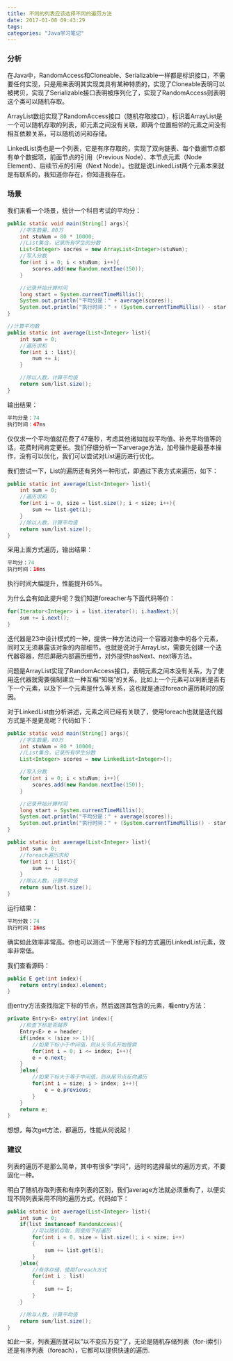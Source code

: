 ```yaml
---
title: 不同的列表应该选择不同的遍历方法
date: 2017-01-08 09:43:29
tags:
categories: "Java学习笔记"
---
```


### 分析

在Java中，RandomAccess和Cloneable、Serializable一样都是标识接口，不需要任何实现，只是用来表明其实现类具有某种特质的，实现了Cloneable表明可以被拷贝，实现了Serializable接口表明被序列化了，实现了RandomAccess则表明这个类可以随机存取。

ArrayList数组实现了RandomAccess接口（随机存取接口），标识着ArrayList是一个可以随机存取的列表，即元素之间没有关联，即两个位置相邻的元素之间没有相互依赖关系，可以随机访问和存储。

LinkedList类也是一个列表，它是有序存取的，实现了双向链表、每个数据节点都有单个数据项，前面节点的引用（Previous Node）、本节点元素（Node Element）、后续节点的引用（Next Node）。也就是说LinkedList两个元素本来就是有联系的，我知道你存在，你知道我存在。

<!--more-->

### 场景

我们来看一个场景，统计一个科目考试的平均分：

```java
public static void main(String[] args){   
    //学生数量，80万   
    int stuNum = 80 * 10000;   
    //List集合，记录所有学生的分数   
    List<Integer> socres = new ArrayList<Integer>(stuNum);   
    //写入分数   
    for(int i = 0; i < stuNum; i++){   
        scores.add(new Random.nextIne(150));   
    }   

    //记录开始计算时间   
    long start = System.currentTimeMillis();   
    System.out.println("平均分是：" + average(scores));   
    System.out.println("执行时间：" + (System.currentTimeMillis() - start) + "ms");   
}   

//计算平均数   
public static int average(List<Integer> list){   
    int sum = 0;   
    //遍历求和   
    for(int i : list){   
        num += i;   
    }   

    //除以人数，计算平均值   
    return sum/list.size();   
}
```

输出结果：

```java
平均分是：74
执行时间：47ms
```

仅仅求一个平均值就花费了47毫秒，考虑其他诸如加权平均值、补充平均值等的话，花费时间肯定更长。我们仔细分析一下arverage方法，加号操作是最基本操作，没有可以优化，我们可以尝试对List遍历进行优化。

我们尝试一下，List的遍历还有另外一种形式，即通过下表方式来遍历，如下：

```java
public static int average(List<Integer> list){   
    int sum = 0;   
    //遍历求和   
    for(int i = 0, size = list.size(); i < size; i++){   
        sum += list.get(i);   
    }   
    //除以人数，计算平均值   
    return sum/list.size();   
}
```

采用上面方式遍历，输出结果：

```java
平均分：74
执行时间：16ms
```

执行时间大幅提升，性能提升65%。

为什么会有如此提升呢？我们知道foreacher与下面代码等价：

```java
for(Iterator<Integer> i = list.iterator(); i.hasNext;){   
    sum += i.next();   
}
```

迭代器是23中设计模式的一种，提供一种方法访问一个容器对象中的各个元素，同时又无须暴露该对象的内部细节。也就是说对于ArrayList，需要先创建一个迭代器容器，然后屏蔽内部遍历细节，对外提供hasNext、next等方法。

问题是ArrayList实现了RandomAccess接口，表明元素之间本没有关系，为了使用迭代器就需要强制建立一种互相“知晓”的关系，比如上一个元素可以判断是否有下一个元素，以及下一个元素是什么等关系，这也就是通过foreach遍历耗时的原因。

对于LinkedList由分析讲述，元素之间已经有关联了，使用foreach也就是迭代器方式是不是更高呢？代码如下：

```java
public static void main(String[] args){   
    //学生数量，80万   
    int stuNum = 80 * 10000;   
    //List集合，记录所有学生分数   
    List<Integer> scores = new LinkedList<Integer>();   

    //写入分数   
    for(int i = 0; i < stuNum; i++){   
        scores.add(new Random.nextIne(150));   
    }   

    //记录开始计算时间   
    long start = System.currentTimeMillis();   
    System.out.println("平均分是：" + average(scores));   
    System.out.println("执行时间：" + (System.currentTimeMillis() - start) + "ms");   
}  

public static int average(List<Integer> list){   
    int sum = 0;   
    //foreach遍历求和   
    for(int i : list){   
        sum += i;   
    }   
    //除以人数，计算平均值   
    return sum/list.size();   
}
```

运行结果：

```java
平均分数：74
执行时间：16ms
```

确实如此效率非常高。你也可以测试一下使用下标的方式遍历LinkedList元素，效率非常低。

我们查看源码：

```java
public E get(int index){   
    return entry(index).element;   
}
```

由entry方法查找指定下标的节点，然后返回其包含的元素，看entry方法：

```java
private Entry<E> entry(int index){   
    //检查下标是否越界   
    Entry<E> e = header;   
    if(index < (size >> 1)){   
        //如果下标小于中间值，则从头节点开始搜索   
        for(int i = 0; i <= index; I++){   
        e = e.next;   
    }   
    }else{   
        //如果下标大于等于中间值，则从尾节点反向遍历   
        for(int i = size; i > index; i++){   
            e = e.previous;   
        }   
    }   
    return e;   
}
```

想想，每次get方法，都遍历，性能从何说起！

### 建议

列表的遍历不是那么简单，其中有很多“学问”，适时的选择最优的遍历方式，不要固化一种。

明白了随机存取列表和有序列表的区别，我们average方法就必须重构了，以便实现不同列表采用不同的遍历方式，代码如下：

```java
public static int average(List<Integer> list){   
    int sum = 0;   
    if(list instanceof RandomAccess){   
        //可以随机存取，则使用下标遍历   
        for(int i = 0, size = list.size(); i < size; i++)
        {   
            sum += list.get(i);   
        }   
    }else{   
        //有序存储，使用foreach方式   
        for(int i : list)
        {   
            sum += I;   
        }   
    }   

    //除与人数，计算平均值   
    return sum/list.size();   
}
```

如此一来，列表遍历就可以”以不变应万变“了，无论是随机存储列表（for-i索引）还是有序列表（foreach），它都可以提供快速的遍历.
